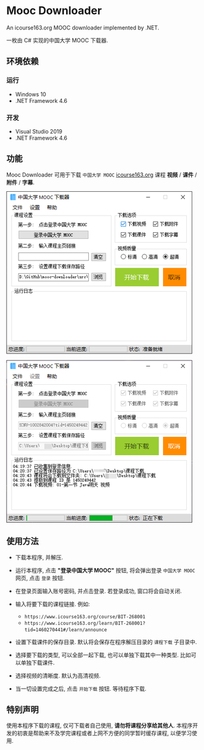 # Mooc Downloader

An icourse163.org MOOC downloader implemented by .NET.

一枚由 C# 实现的中国大学 MOOC 下载器.

## 环境依赖

### 运行

- Windows 10
- .NET Framework 4.6

### 开发

- Visual Studio 2019
- .NET Framework 4.6

## 功能

Mooc Downloader 可用于下载 `中国大学 MOOC` [icourse163.org](https://www.icourse163.org/) 课程 **视频** / **课件** / **附件** / **字幕**.

![主界面](./docs/images/main-interface.png)

![正在下载](./docs/images/main-interface-downloading.png)

## 使用方法

- 下载本程序, 并解压.

- 运行本程序, 点击 **"登录中国大学 MOOC"** 按钮, 将会弹出登录 `中国大学 MOOC` 网页, 点击 `登录` 按钮.

- 在登录页面输入账号密码, 并点击登录. 若登录成功, 窗口将会自动关闭.

- 输入将要下载的课程链接. 例如: 
    
    - `https://www.icourse163.org/course/BIT-268001`
    - `https://www.icourse163.org/learn/BIT-268001?tid=1460270441#/learn/announce`

- 设置下载课件的保存目录. 默认将会保存在程序解压目录的 `课程下载` 子目录中.

- 选择要下载的类型, 可以全部一起下载, 也可以单独下载其中一种类型. 比如可以单独下载课件.

- 选择视频的清晰度. 默认为高清视频.

- 当一切设置完成之后, 点击 `开始下载` 按钮. 等待程序下载.

## 特别声明

使用本程序下载的课程, 仅可下载者自己使用, **请勿将课程分享给其他人**. 本程序开发的初衷是帮助来不及学完课程或者上网不方便的同学暂时缓存课程, 以便学习使用.
